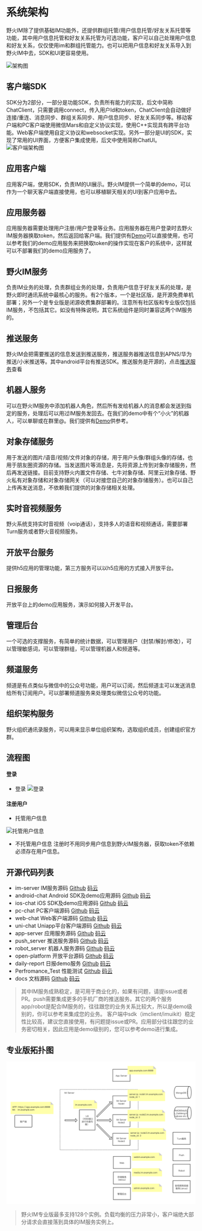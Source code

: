 # 系统架构
野火IM除了提供基础IM功能外，还提供群组托管/用户信息托管/好友关系托管等功能，其中用户信息托管和好友关系托管为可选功能，客户可以自己处理用户信息和好友关系，仅仅使用im和群组托管能力。也可以把用户信息和好友关系导入到野火IM中去，SDK和UI更容易使用。

![架构图](wildfire_architecture.png)

## 客户端SDK
SDK分为2部分，一部分是功能SDK，负责所有能力的实现，后文中简称ChatClient，只需要调用connect，传入用户Id和token，ChatClient会自动做好连接/重连、消息同步、群组关系同步、用户信息同步、好友关系同步等。移动客户端和PC客户端使用微信Mars和自定义协议实现，使用C++实现具有跨平台功能。Web客户端使用自定义协议和websocket实现。另外一部分是UI的SDK，实现了常用的UI界面，方便客户集成使用，后文中使用简称ChatUI。
 ![客户端架构图](client_architecture.png)

## 应用客户端
应用客户端，使用SDK，负责IM的UI展示。野火IM提供一个简单的demo，可以作为一个聊天客户端直接使用，也可以移植聊天相关的UI到客户应用中去。

## 应用服务器
应用服务器需要处理用户注册/用户登录等业务。应用服务器在用户登录时去野火IM服务器换取token，然后返回给客户端。我们提供有[Demo](https://github.com/wildfirechat/app_server)可以直接使用，也可以参考我们的demo应用服务来把换取token的操作实现在客户的系统中，这样就可以不部署我们的demo应用服务了。

## 野火IM服务
负责IM业务的处理，负责群组业务的处理，负责用户信息于好友关系的处理，是野火即时通讯系统中最核心的服务。有2个版本，一个是社区版，是开源免费单机部署；另外一个是专业版是闭源收费集群部署的。注意所有社区版和专业版仅包括IM服务，不包括其它。如没有特殊说明，其它系统组件是同时兼容这两个IM服务的。

## 推送服务
野火IM会把需要推送的信息发送到推送服务，推送服务器推送信息到APNS/华为推送/小米推送等。其中android平台有推送SDK。推送服务是开源的，点击[推送服务](https://github.com/wildfirechat/push_server)查看

## 机器人服务
可以在野火IM服务中添加机器人角色，然后所有发给机器人的消息都会发送到指定的服务，处理后可以用过IM服务发回去。在我们的demo中有个“小火”的机器人，可以单聊或在群里@。我们提供有[Demo](https://github.com/wildfirechat/robot_server)供参考。

## 对象存储服务
用于发送的图片/语音/视频/文件对象的存储，用于用户头像/群组头像的存储，也用于朋友圈资源的存储。当发送图片等消息是，先将资源上传到对象存储服务，然后再发送链接。目前支持野火内置文件存储、七牛对象存储、阿里云对象存储、野火私有对象存储和对象存储网关（可以对接您自己的对象存储服务）。也可以自己上传再发送消息，不依赖我们提供的对象存储相关处理。

## 实时音视频服务
野火系统支持实时音视频（voip通话），支持多人的语音和视频通话，需要部署Turn服务或者野火音视频服务。

## 开放平台服务
提供h5应用的管理功能，第三方服务可以以h5应用的方式接入开放平台。

## 日报服务
开放平台上的demo应用服务，演示如何接入开发平台。

## 管理后台
一个可选的支撑服务，有简单的统计数据，可以管理用户（封禁/解封/修改），可以管理敏感词，可以管理群组，可以管理机器人和频道等。

## 频道服务
频道是有点类似与微信中的公众号功能，用户可以订阅，然后频道主可以发送消息给所有订阅用户。可以部署频道服务来处理类似微信公众号的功能。

## 组织架构服务
野火组织通讯录服务，可以用来显示单位组织架构，选取组织成员，创建组织官方群。

## 流程图
#### 登录
  * 登录
  ![登录](login_flow1.png)


#### 注册用户
  * 托管用户信息

  ![托管用户信息](register_flow1.png)

  * 不托管用户信息
  注册时不用同步用户信息到野火IM服务器，获取token不依赖必须存在用户信息。

## 开源代码列表
  * im-server IM服务源码 [Github](https://github.com/wildfirechat/im-server) [码云](https://gitee.com/wfchat/im-server)
  * android-chat Android SDK及demo应用源码 [Github](https://github.com/wildfirechat/android-chat) [码云](https://gitee.com/wfchat/android-chat)
  * ios-chat iOS SDK及demo应用源码 [Github](https://github.com/wildfirechat/ios-chat) [码云](https://gitee.com/wfchat/ios-chat)
  * pc-chat PC客户端源码 [Github](https://github.com/wildfirechat/vue-pc-chat) [码云](https://gitee.com/wfchat/vue-pc-chat)
  * web-chat Web客户端源码 [Github](https://github.com/wildfirechat/vue-chat) [码云](https://gitee.com/wfchat/vue-chat)
  * uni-chat Uniapp平台客户端源码 [Github](https://github.com/wildfirechat/uni-chat) [码云](https://gitee.com/wfchat/uni-chat)
  * app-server 应用服务源码 [Github](https://github.com/wildfirechat/app-server) [码云](https://gitee.com/wfchat/app_server)
  * push_server 推送服务源码 [Github](https://github.com/wildfirechat/push_server) [码云](https://gitee.com/wfchat/push_server)
  * robot_server 机器人服务源码 [Github](https://github.com/wildfirechat/robot_server) [码云](https://gitee.com/wfchat/robot_server)
  * open-platform 开放平台源码 [Github](https://github.com/wildfirechat/open-platform) [码云](https://gitee.com/wfchat/open-platform)
  * daily-report 日报demo服务 [Github](https://github.com/wildfirechat/daily-report) [码云](https://gitee.com/wfchat/daily-report)
  * Perfromance_Test 性能测试 [Github](https://github.com/wildfirechat/Performance_Test) [码云](https://gitee.com/wfchat/Performance_Test)
  * docs 文档源码 [Github](https://github.com/wildfirechat/docs/tree/master/md) [码云](https://gitee.com/wfchat/docs)
> 其中IM服务成熟稳定，是可用于商业化的，如果有问题，请提issue或者PR。push需要集成更多的手机厂商的推送服务。其它的两个服务app/robot是配合IM服务的，往往跟您的业务关系比较大，所以是demo级别的，你可以参考来集成您的业务。
> 客户端中sdk（imclient/imuikit）稳定性比较高，建议您直接使用，有问题提issue或PR。应用部分往往跟您的业务密切相关，因此应用是demo级别的，您可以参考demo进行集成。

## 专业版拓扑图
![专业版拓扑图](commericial_im_topology.png)

> 野火IM专业版最多支持128个实例。负载均衡的压力非常小，客户端绝大部分请求会直接落到具体的IM服务实例上。
